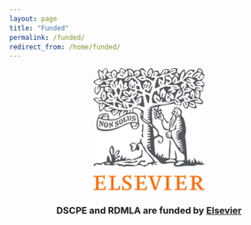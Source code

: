 ```yaml
---
layout: page
title: "Funded"
permalink: /funded/
redirect_from: /home/funded/
---
```



<p align="center"><img src="/images/logos/elsevier_logo.png" alt="Elsevier Logo" width="200"></p> 
<h3><b><p align="center"> DSCPE and RDMLA are funded by <a href="https://www.elsevier.com/librarian/library-connect-academy#1-genai-literacy-program" target="_blank">Elsevier</a></p>
